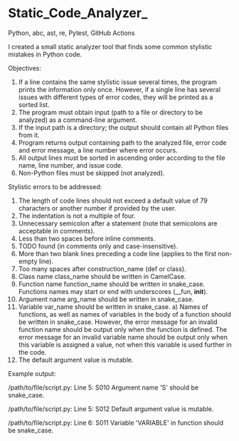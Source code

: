 # Static_Code_Analyzer_
Python, abc, ast, re, Pytest, GitHub Actions

I created a small static analyzer tool that finds some common stylistic mistakes in Python code. 

Objectives:

1. If a line contains the same stylistic issue several times, the program prints the information only once. 
   However, if a single line has several issues with different types of error codes, they will be printed as a sorted list.
2. The program must obtain input (path to a file or directory to be analyzed) as a command-line argument.
3. If the input path is a directory; the output should contain all Python files from it.
4. Program returns output containing path to the analyzed file, error code and error message, a line number where error occurs.
5. All output lines must be sorted in ascending order according to the file name, line number, and issue code.
6. Non-Python files must be skipped (not analyzed).


Stylistic errors to be addressed:

1. The length of code lines should not exceed a default value of 79 characters or another number if provided by the user.
2. The indentation is not a multiple of four.
3. Unnecessary semicolon after a statement (note that semicolons are acceptable in comments).
4. Less than two spaces before inline comments.
5. TODO found (in comments only and case-insensitive).
6. More than two blank lines preceding a code line (applies to the first non-empty line).
7. Too many spaces after construction_name (def or class).
8. Class name class_name should be written in CamelCase.
9. Function name function_name should be written in snake_case. Functions names may start or end with underscores (__fun, __init__).
10. Argument name arg_name should be written in snake_case.
11. Variable var_name should be written in snake_case.
a) Names of functions, as well as names of variables in the body of a function should be written in snake_case. 
   However, the error message for an invalid function name should be output only when the function is defined. 
   The error message for an invalid variable name should be output only when this variable is assigned a value, 
   not when this variable is used further in the code.
12. The default argument value is mutable.

Example output:

/path/to/file/script.py: Line 5: S010 Argument name 'S' should be snake_case.

/path/to/file/script.py: Line 5: S012 Default argument value is mutable.

/path/to/file/script.py: Line 6: S011 Variable 'VARIABLE' in function should be snake_case.



